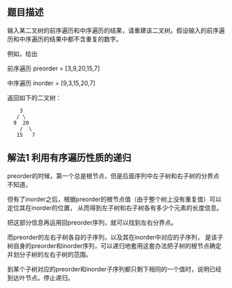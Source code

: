 ## 题目描述
输入某二叉树的前序遍历和中序遍历的结果，请重建该二叉树。假设输入的前序遍历和中序遍历的结果中都不含重复的数字。 

例如，给出

前序遍历 preorder = [3,9,20,15,7]

中序遍历 inorder = [9,3,15,20,7]

返回如下的二叉树：

```text
    3
   / \
  9  20
    /  \
   15   7
```


## 解法1 利用有序遍历性质的递归
preorder的时候，第一个总是根节点，但是后面序列中左子树和右子树的分界点不知道。

但有了inorder之后，根据preorder的根节点值（由于整个树上没有重复值）可以定位其在inorder的位置，
从而得到左子树和右子树各有多少个元素的长度信息。

把这部分信息再运用回preorder序列，就可以找到左右分界点。

而preorder的左右子树各自的子序列，以及其在inorder中对应的子序列，
是该子树自身的preorder和inorder序列，可以递归地套用这套办法把子树的根节点确定并划分子树的左右子树的范围。

到某个子树对应的preorder和inorder子序列都只剩下相同的一个值时，说明已经到达叶节点。停止递归。